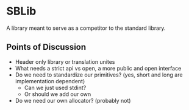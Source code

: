 # SBLib
A library meant to serve as a competitor to the standard library.

## Points of Discussion

- Header only library or translation unites
- What needs a strict api vs open, a more public and open interface
- Do we need to standardize our primitives? (yes, short and long are implementation dependent)
    - Can we just used stdint?
    - Or should we add our own
- Do we need our own allocator? (probably not)
